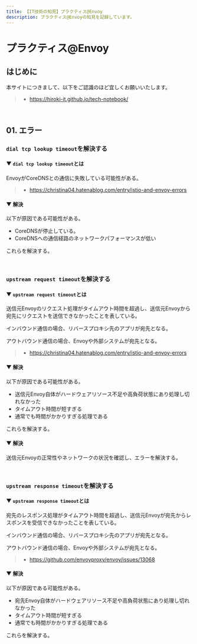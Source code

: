 ```yaml
---
title: 【IT技術の知見】プラクティス@Envoy
description: プラクティス@Envoyの知見を記録しています。
---
```


# プラクティス@Envoy

## はじめに

本サイトにつきまして、以下をご認識のほど宜しくお願いいたします。

> - https://hiroki-it.github.io/tech-notebook/

<br>

## 01. エラー

### `dial tcp lookup timeout`を解決する

#### ▼ `dial tcp lookup timeout`とは

EnvoyがCoreDNSとの通信に失敗している可能性がある。

> - https://christina04.hatenablog.com/entry/istio-and-envoy-errors

#### ▼ 解決

以下が原因である可能性がある。

- CoreDNSが停止している。
- CoreDNSへの通信経路のネットワークパフォーマンスが低い

これらを解決する。

<br>

### `upstream request timeout`を解決する

#### ▼ `upstream request timeout`とは

送信元Envoyのリクエスト処理がタイムアウト時間を超過し、送信元Envoyから宛先にリクエストを送信できなかったことを表している。

インバウンド通信の場合、リバースプロキシ先のアプリが宛先となる。

アウトバウンド通信の場合、Envoyや外部システムが宛先となる。

> - https://christina04.hatenablog.com/entry/istio-and-envoy-errors

#### ▼ 解決

以下が原因である可能性がある。

- 送信元Envoy自体がハードウェアリソース不足や高負荷状態にあり処理し切れなかった
- タイムアウト時間が短すぎる
- 通常でも時間がかかりすぎる処理である

これらを解決する。

#### ▼ 解決

送信元Envoyの正常性やネットワークの状況を確認し、エラーを解決する。

<br>

### `upstream response timeout`を解決する

#### ▼ `upstream response timeout`とは

宛先のレスポンス処理がタイムアウト時間を超過し、送信元Envoyが宛先からレスポンスを受信できなかったことを表している。

インバウンド通信の場合、リバースプロキシ先のアプリが宛先となる。

アウトバウンド通信の場合、Envoyや外部システムが宛先となる。

> - https://github.com/envoyproxy/envoy/issues/13068

#### ▼ 解決

以下が原因である可能性がある。

- 宛先Envoy自体がハードウェアリソース不足や高負荷状態にあり処理し切れなかった
- タイムアウト時間が短すぎる
- 通常でも時間がかかりすぎる処理である

これらを解決する。

<br>
